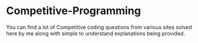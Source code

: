 # Competitive-Programming
You can find a lot of Competitive coding questions from various sites solved here by me along with simple to understand explanations being provided.
